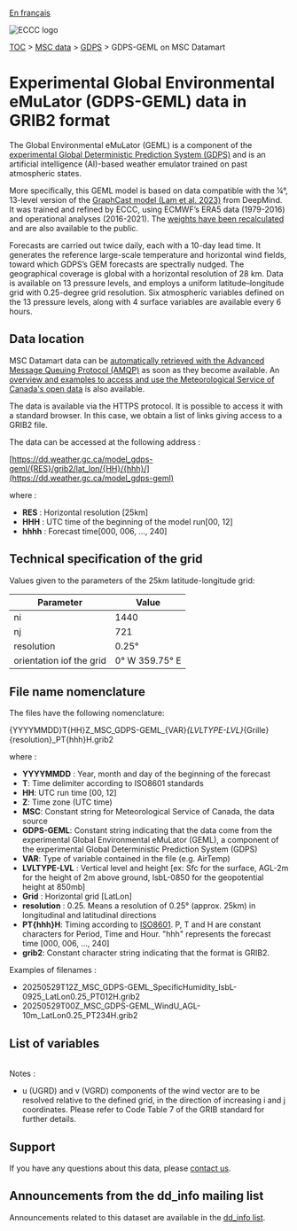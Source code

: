 [En français](readme_gdps-geml-datamart_fr.md)

![ECCC logo](../../img_eccc-logo.png)

[TOC](../../readme_en.md) > [MSC data](../readme_en.md) > [GDPS](readme_gdps_en.md) > GDPS-GEML on MSC Datamart

# Experimental Global Environmental eMuLator (GDPS-GEML) data in GRIB2 format

The Global Environmental eMuLator (GEML) is a component of the [experimental Global Deterministic Prediction System (GDPS)](readme_gdps_en.md#data-of-the-experimental-global-deterministic-prediction-system) and is an artificial intelligence (AI)-based weather emulator trained on past atmospheric states.

More specifically, this GEML model is based on data compatible with the ¼°, 13-level version of the [GraphCast model (Lam et al. 2023)](https://www.science.org/doi/10.1126/science.adi2336) from DeepMind. It was trained and refined by ECCC, using ECMWF’s ERA5 data (1979-2016) and operational analyses (2016-2021). The [weights have been recalculated](https://huggingface.co/ECCC-ASTD-MRD/geml) and are also available to the public.

Forecasts are carried out twice daily, each with a 10-day lead time. It generates the reference large-scale temperature and horizontal wind fields, toward which GDPS’s GEM forecasts are spectrally nudged. The geographical coverage is global with a horizontal resolution of 28 km. Data is available on 13 pressure levels, and employs a uniform latitude–longitude grid with 0.25-degree grid resolution. Six atmospheric variables defined on the 13 pressure levels, along with 4 surface variables are available every 6 hours.

## Data location

MSC Datamart data can be [automatically retrieved with the Advanced Message Queuing Protocol (AMQP)](../../msc-datamart/amqp_en.md) as soon as they become available. An [overview and examples to access and use the Meteorological Service of Canada's open data](../../usage/readme_en.md) is also available.

The data is available via the HTTPS protocol. It is possible to access it with a standard browser. In this case, we obtain a list of links giving access to a GRIB2 file.

The data can be accessed at the following address :

[https://dd.weather.gc.ca/model_gdps-geml/{RES}/grib2/lat_lon/{HH}/{hhh}/](https://dd.weather.gc.ca/model_gdps-geml)

where :

* __RES__ : Horizontal resolution [25km]
* __HHH__ : UTC time of the beginning of the model run[00, 12]
* __hhhh__ : Forecast time[000, 006, ..., 240]

## Technical specification of the grid

Values given to the parameters of the 25km latitude-longitude grid:

| Parameter | Value |
| ------ | ------ |
| ni | 1440 |
| nj | 721 | 
| resolution | 0.25° |
| orientation iof the grid | 0° W  359.75° E | 

## File name nomenclature 

The files have the following nomenclature:

{YYYYMMDD}T{HH}Z_MSC_GDPS-GEML_{VAR}_{LVLTYPE-LVL}_{Grille}{resolution}_PT{hhh}H.grib2

where :

* __YYYYMMDD__ : Year, month and day of the beginning of the forecast
* __T__: Time delimiter according to ISO8601 standards
* __HH__: UTC run time [00, 12]
* __Z__: Time zone (UTC time)
* __MSC__: Constant string for Meteorological Service of Canada, the data source
* __GDPS-GEML__: Constant string indicating that the data come from the experimental Global Environmental eMuLator (GEML), a component of the experimental Global Deterministic Prediction System (GDPS)
* __VAR__: Type of variable contained in the file (e.g. AirTemp)
* __LVLTYPE-LVL__ : Vertical level and height [ex: Sfc for the surface, AGL-2m for the height of 2m above ground, IsbL-0850 for the geopotential height at 850mb]
* __Grid__ : Horizontal grid [LatLon]
* __resolution__ : 0.25. Means a resolution of 0.25° (approx. 25km) in longitudinal and latitudinal directions
* __PT{hhh}H__: Timing according to [ISO8601](https://en.wikipedia.org/wiki/ISO_8601). P, T and H are constant characters for Period, Time and Hour. "hhh" represents the forecast time [000, 006, ..., 240]
* __grib2__: Constant character string indicating that the format is GRIB2.

Examples of filenames :

* 20250529T12Z_MSC_GDPS-GEML_SpecificHumidity_IsbL-0925_LatLon0.25_PT012H.grib2
* 20250529T00Z_MSC_GDPS-GEML_WindU_AGL-10m_LatLon0.25_PT234H.grib2

## List of variables

<table id="csv-table" class="display"></table>

<link href="https://cdn.jsdelivr.net/npm/simple-datatables@latest/dist/style.css" rel="stylesheet" type="text/css">
<script src="https://cdn.jsdelivr.net/npm/simple-datatables@latest"></script>
<script src="../../../js/variables_datatable.js" type="text/javascript"></script>
<script>
  loadTable("csv-table", "../../../assets/csv/GDPS-GEML_Variables-List_en.csv");
</script>

Notes :

* u (UGRD) and v (VGRD) components of the wind vector are to be resolved relative to the defined grid, in the direction of increasing i and j coordinates. Please refer to Code Table 7 of the GRIB standard for further details.    
    
## Support

If you have any questions about this data, please [contact us](https://weather.gc.ca/mainmenu/contact_us_e.html).

## Announcements from the dd_info mailing list 

Announcements related to this dataset are available in the [dd_info list](https://comm.collab.science.gc.ca/mailman3/postorius/lists/dd_info/).

